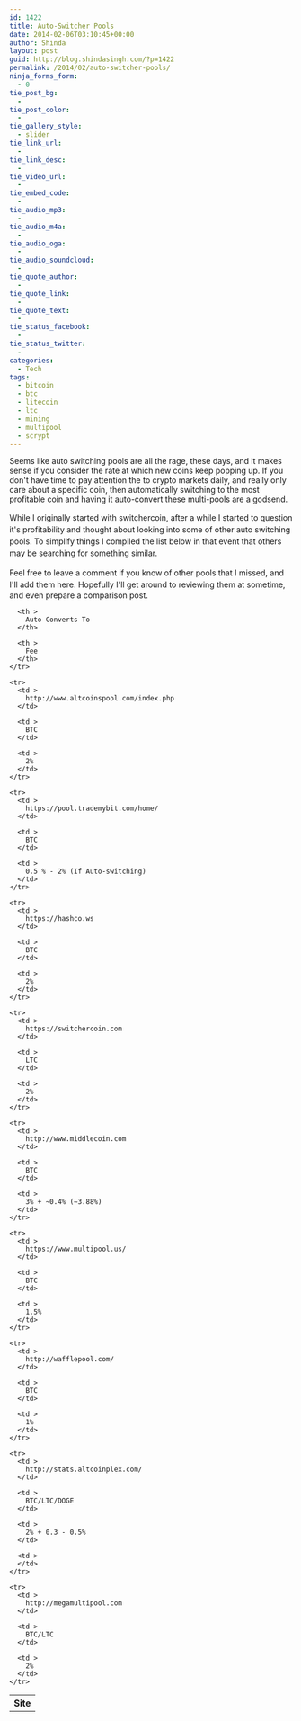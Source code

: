 ```yaml
---
id: 1422
title: Auto-Switcher Pools
date: 2014-02-06T03:10:45+00:00
author: Shinda
layout: post
guid: http://blog.shindasingh.com/?p=1422
permalink: /2014/02/auto-switcher-pools/
ninja_forms_form:
  - 0
tie_post_bg:
  - 
tie_post_color:
  - 
tie_gallery_style:
  - slider
tie_link_url:
  - 
tie_link_desc:
  - 
tie_video_url:
  - 
tie_embed_code:
  - 
tie_audio_mp3:
  - 
tie_audio_m4a:
  - 
tie_audio_oga:
  - 
tie_audio_soundcloud:
  - 
tie_quote_author:
  - 
tie_quote_link:
  - 
tie_quote_text:
  - 
tie_status_facebook:
  - 
tie_status_twitter:
  - 
categories:
  - Tech
tags:
  - bitcoin
  - btc
  - litecoin
  - ltc
  - mining
  - multipool
  - scrypt
---
```

Seems like auto switching pools are all the rage, these days, and it makes sense if you consider the rate at which new coins keep popping up. If you don't have time to pay attention the to crypto markets daily, and really only care about a specific coin, then automatically switching to the most profitable coin and having it auto-convert these multi-pools are a godsend.

<span style="line-height: 1.5em;">While I originally started with switchercoin, after a while I started to question it's profitability and thought about looking into some of other auto switching pools. To simplify things I compiled the list below in that event that others may be searching for something similar. </span>

<span style="line-height: 1.5em;">Feel free to leave a comment if you know of other pools that I missed, and I'll add them here. </span>Hopefully I'll get around to reviewing them at sometime, and even prepare a comparison post.

<div class="table-responsive">
  <table  style="width:100%; "  class="easy-table easy-table-default " border="0">
    <tr>
      <th >
        Site
      </th>
      
      <th >
        Auto Converts To
      </th>
      
      <th >
        Fee
      </th>
    </tr>
    
    <tr>
      <td >
        http://www.altcoinspool.com/index.php
      </td>
      
      <td >
        BTC
      </td>
      
      <td >
        2%
      </td>
    </tr>
    
    <tr>
      <td >
        https://pool.trademybit.com/home/
      </td>
      
      <td >
        BTC
      </td>
      
      <td >
        0.5 % - 2% (If Auto-switching)
      </td>
    </tr>
    
    <tr>
      <td >
        https://hashco.ws
      </td>
      
      <td >
        BTC
      </td>
      
      <td >
        2%
      </td>
    </tr>
    
    <tr>
      <td >
        https://switchercoin.com
      </td>
      
      <td >
        LTC
      </td>
      
      <td >
        2%
      </td>
    </tr>
    
    <tr>
      <td >
        http://www.middlecoin.com
      </td>
      
      <td >
        BTC
      </td>
      
      <td >
        3% + ~0.4% (~3.88%)
      </td>
    </tr>
    
    <tr>
      <td >
        https://www.multipool.us/
      </td>
      
      <td >
        BTC
      </td>
      
      <td >
        1.5%
      </td>
    </tr>
    
    <tr>
      <td >
        http://wafflepool.com/
      </td>
      
      <td >
        BTC
      </td>
      
      <td >
        1%
      </td>
    </tr>
    
    <tr>
      <td >
        http://stats.altcoinplex.com/
      </td>
      
      <td >
        BTC/LTC/DOGE
      </td>
      
      <td >
        2% + 0.3 - 0.5%
      </td>
      
      <td >
      </td>
    </tr>
    
    <tr>
      <td >
        http://megamultipool.com
      </td>
      
      <td >
        BTC/LTC
      </td>
      
      <td >
        2%
      </td>
    </tr>
  </table>
</div>
